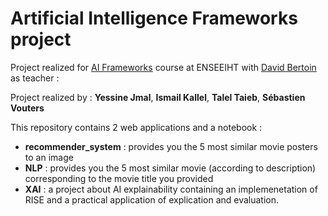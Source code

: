 # Artificial Intelligence Frameworks project

Project realized for [AI Frameworks](https://davidbert.github.io/MODIA_AIF/index.html) course at ENSEEIHT with [David Bertoin](https://davidbert.github.io/https:/davidbert.github.io/AIF2024/index.html) as teacher :

Project realized by : **Yessine Jmal**, **Ismail Kallel**, **Talel Taieb**, **Sébastien Vouters**

This repository contains 2 web applications and a notebook :
- **recommender_system** : provides you the 5 most similar movie posters to an image
- **NLP** : provides you the 5 most similar movie (according to description) corresponding to the movie title you provided
- **XAI** : a project about AI explainability containing an implemenetation of RISE and a practical application of explication and evaluation.
